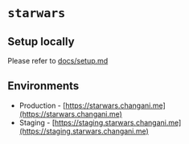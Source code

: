 # `starwars`

## Setup locally

Please refer to [docs/setup.md](./docs/setup.md)

## Environments

- Production - [https://starwars.changani.me](https://starwars.changani.me)
- Staging - [https://staging.starwars.changani.me](https://staging.starwars.changani.me)
